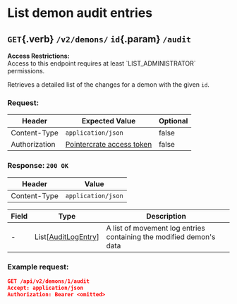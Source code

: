 <div class='panel fade js-scroll-anim' data-anim='fade' style="position: relative">

# List demon audit entries

## `GET`{.verb} `/v2/demons/` `id`{.param} `/audit`

<div class='info-yellow'>
<b>Access Restrictions:</b><br>
Access to this endpoint requires at least `LIST_ADMINISTRATOR` permissions.
</div>

Retrieves a detailed list of the changes for a demon with the given `id`.

### Request:

| Header        | Expected Value                                                                            | Optional |
| ------------- | ----------------------------------------------------------------------------------------- | -------- |
| Content-Type  | `application/json`                                                            | false    |
| Authorization | [Pointercrate access token](/documentation/#access-tokens)                                | false    |

### Response: `200 OK`

| Header       | Value              |
| ------------ | ------------------ |
| Content-Type | `application/json` |

| Field | Type                                                           | Description      |
| ----- | -------------------------------------------------------------- | ---------------- |
| -     | List[[AuditLogEntry](/documentation/objects/#audit-log-entry)] | A list of movement log entries containing the modified demon's data |

### Example request:

```json
GET /api/v2/demons/1/audit
Accept: application/json
Authorization: Bearer <omitted>
```

</div>

